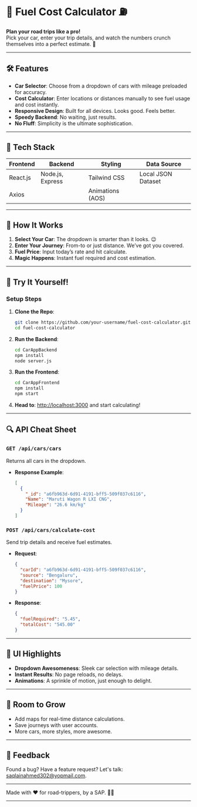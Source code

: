 # 🚗 Fuel Cost Calculator ⛽  
**Plan your road trips like a pro!**  
Pick your car, enter your trip details, and watch the numbers crunch themselves into a perfect estimate. 🚀  

---

## 🛠 Features  

- **Car Selector**: Choose from a dropdown of cars with mileage preloaded for accuracy.  
- **Cost Calculator**: Enter locations or distances manually to see fuel usage and cost instantly.  
- **Responsive Design**: Built for all devices. Looks good. Feels better.  
- **Speedy Backend**: No waiting, just results.  
- **No Fluff**: Simplicity is the ultimate sophistication.  

---

## 🔧 Tech Stack  

| **Frontend**  | **Backend**      | **Styling**        | **Data Source**     |  
|---------------|------------------|--------------------|---------------------|  
| React.js      | Node.js, Express | Tailwind CSS       | Local JSON Dataset  |  
| Axios         |                  | Animations (AOS)   |                     |  

---

## 🚀 How It Works  

1. **Select Your Car**: The dropdown is smarter than it looks. 😉  
2. **Enter Your Journey**: From-to or just distance. We’ve got you covered.  
3. **Fuel Price**: Input today’s rate and hit calculate.  
4. **Magic Happens**: Instant fuel required and cost estimation.  

---

## 🎉 Try It Yourself!  

### **Setup Steps**  

1. **Clone the Repo**:  
   ```bash  
   git clone https://github.com/your-username/fuel-cost-calculator.git  
   cd fuel-cost-calculator  
   ```  

2. **Run the Backend**:  
   ```bash  
   cd CarAppBackend  
   npm install  
   node server.js  
   ```  

3. **Run the Frontend**:  
   ```bash  
   cd CarAppFrontend  
   npm install  
   npm start  
   ```  

4. **Head to**: [http://localhost:3000](http://localhost:3000) and start calculating!  

---

## 🔍 API Cheat Sheet  

### **`GET /api/cars/cars`**  
Returns all cars in the dropdown.  

- **Response Example**:  
  ```json  
  [  
    {  
      "_id": "a6fb963d-6d91-4191-bff5-509f037c6116",  
      "Name": "Maruti Wagon R LXI CNG",  
      "Mileage": "26.6 km/kg"  
    }  
  ]  
  ```  

### **`POST /api/cars/calculate-cost`**  
Send trip details and receive fuel estimates.  

- **Request**:  
  ```json  
  {  
    "carId": "a6fb963d-6d91-4191-bff5-509f037c6116",  
    "source": "Bengaluru",  
    "destination": "Mysore",  
    "fuelPrice": 100  
  }  
  ```  
- **Response**:  
  ```json  
  {  
    "fuelRequired": "5.45",  
    "totalCost": "545.00"  
  }  
  ```  

---

## 🎨 UI Highlights  

- **Dropdown Awesomeness**: Sleek car selection with mileage details.  
- **Instant Results**: No page reloads, no delays.  
- **Animations**: A sprinkle of motion, just enough to delight.  

---

## 🌟 Room to Grow  

- Add maps for real-time distance calculations.  
- Save journeys with user accounts.  
- More cars, more styles, more awesome.  

---

## 💬 Feedback  

Found a bug? Have a feature request? Let's talk: [saqlainahmed302@yopmail.com](mailto:saqlainahmed302@yopmail.com).  

---  

Made with ❤️ for road-trippers, by a SAP. 🚗💨  

---  
